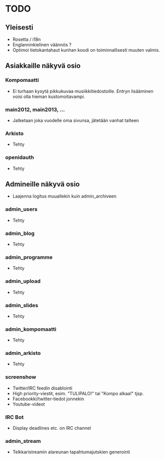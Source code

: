 # TODO

## Yleisesti

* Rosetta / i18n
* Englanninkielinen väännös ?
* Optimoi tietokantahaut kunhan koodi on toiminnallisesti muuten valmis.

## Asiakkaille näkyvä osio

### Kompomaatti
* Ei turhaan kysytä pikkukuvaa musiikkitiedostoille. Entryn lisääminen voisi olla hieman kustomoitavampi.

### main2012, main2013, ...

* Jatketaan joka vuodelle oma sivunsa, jätetään vanhat talteen

### Arkisto

* Tehty

### openidauth

* Tehty

## Admineille näkyvä osio

* Laajenna logitus muuallekin kuin admin_archiveen

### admin_users

* Tehty

### admin_blog

* Tehty

### admin_programme

* Tehty

### admin_upload

* Tehty
  
### admin_slides

* Tehty

### admin_kompomaatti

* Tehty

### admin_arkisto

* Tehty
  
### screenshow

* Twitter/IRC feedin disablointi
* High priority-viestit, esim. "TULIPALO!" tai "Kompo alkaa!" tjsp.
* Facebookki/twitter-tiedot jonnekin
* Youtube-videot

### IRC Bot

* Display deadlines etc. on IRC channel

### admin_stream
* Telkkaristreamin alareunan tapahtumajutskien generointi

